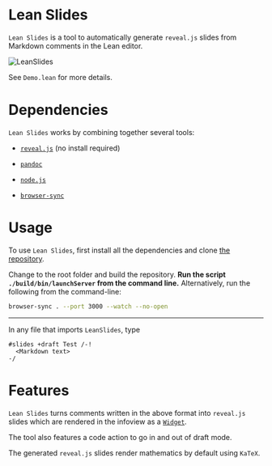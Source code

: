 # Lean Slides

`Lean Slides` is a tool to 
automatically generate `reveal.js` slides 
from Markdown comments in the Lean editor.

![LeanSlides](https://github.com/0art0/lean-slides/assets/18333981/29029c7b-f586-45a1-b203-ffdc66a41049)

See `Demo.lean` for more details.

# Dependencies

`Lean Slides` works by combining together several tools:

- [`reveal.js`](https://revealjs.com/) (no install required)

- [`pandoc`](https://pandoc.org/)

- [`node.js`](https://nodejs.org/en)

- [`browser-sync`](https://browsersync.io/)

# Usage

To use `Lean Slides`, first install all the dependencies
and clone [the repository](https://github.com/0art0/lean-slides/).

Change to the root folder and build the repository.
**Run the script `./build/bin/launchServer` from the command line.**
Alternatively, run the following from the command-line:
```bash
browser-sync . --port 3000 --watch --no-open
```

---

In any file that imports `LeanSlides`, type

```lean
#slides +draft Test /-!
  <Markdown text>
-/
```

# Features

`Lean Slides` turns comments written in the above format
into `reveal.js` slides which are rendered in the infoview
as a [`Widget`](https://github.com/EdAyers/ProofWidgets4).

The tool also features a code action to 
go in and out of draft mode.

The generated `reveal.js` slides
render mathematics by default
using `KaTeX`.
